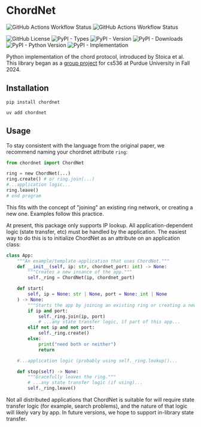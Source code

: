# ChordNet
![GitHub Actions Workflow Status](https://img.shields.io/github/actions/workflow/status/jacklowrie/chordnet/main.yml?logo=GitHub&label=Main%20Branch%20Build)
![GitHub Actions Workflow Status](https://img.shields.io/github/actions/workflow/status/jacklowrie/chordnet/release.yml?logo=GitHub&label=PyPI%20Published%20Build)

![GitHub License](https://img.shields.io/github/license/jacklowrie/chordnet?logo=github)
![PyPI - Types](https://img.shields.io/pypi/types/chordnet?logo=pypi)
![PyPI - Version](https://img.shields.io/pypi/v/chordnet?logo=pypi)
![PyPI - Downloads](https://img.shields.io/pypi/dm/chordnet?logo=pypi)
![PyPI - Python Version](https://img.shields.io/pypi/pyversions/chordnet?logo=pypi)
![PyPI - Implementation](https://img.shields.io/pypi/implementation/chordnet?logo=pypi)


Python implementation of the chord protocol, introduced by Stoica et al.
This library began as a [group project](https://github.com/jacklowrie/chord) for cs536 at Purdue University in
Fall 2024.

## Installation
`pip install chordnet`

`uv add chordnet`


## Usage
To stay consistent with the language from the original paper, we recommend
naming your chordnet attribute `ring`:
```python
from chordnet import ChordNet

ring = new ChordNet(...)
ring.create() # or ring.join(...)
#...application logic...
ring.leave()
# end program
```
This fits with the concept of "joining" an existing ring network, or creating a
new one. Examples follow this practice.

At present, this package only supports IP lookup. All application-dependent
logic (state transfer, etc) must be handled by the application.
The easiest way to do this is to initialize ChordNet as an attribute on
an application class:
```python
class App:
    """An example/template application that uses ChordNet."""
    def __init__(self, ip: str, chordnet_port: int) -> None:
        """Creates a new insance of the app."""
        self._ring = ChordNet(ip, chordnet_port)

    def start(
        self, ip = None: str | None, port = None: int | None
    ) -> None:
        """Starts the app by joining an existing ring or creating a new one."""
        if ip and port:
            self._ring.join(ip, port)
            # ...any state transfer logic, if part of this app...
        elif not ip and not port:
            self._ring.create()
        else:
            print("need both or neither")
            return

    #...application logic (probably using self._ring.lookup()...

    def stop(self) -> None:
        """Gracefully leaves the ring."""
        # ...any state transfer logic (if using)...
        self._ring.leave()
```
Not all distributed applications that ChordNet is suitable for will require
state transfer logic (for example, search problems), and the nature of that
logic will likely vary by app. In future versions, we hope to support
in-library state transfer.

